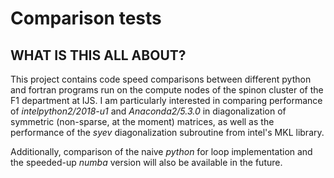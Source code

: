 # Comparison tests #
## WHAT IS THIS ALL ABOUT? ##

This project contains code speed comparisons between different python and fortran programs run 
on the compute nodes of the spinon cluster of the F1 department at IJS. I am particularly interested
in comparing performance of *intelpython2/2018-u1* and *Anaconda2/5.3.0* in diagonalization of symmetric 
(non-sparse, at the moment) matrices, as well as the performance of the *syev* diagonalization subroutine
from intel's MKL library. 

Additionally, comparison of the naive *python* for loop implementation and the speeded-up *numba* version 
will also be available in the future. 





